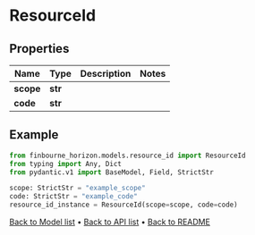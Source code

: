# ResourceId

## Properties
Name | Type | Description | Notes
------------ | ------------- | ------------- | -------------
**scope** | **str** |  | 
**code** | **str** |  | 
## Example

```python
from finbourne_horizon.models.resource_id import ResourceId
from typing import Any, Dict
from pydantic.v1 import BaseModel, Field, StrictStr

scope: StrictStr = "example_scope"
code: StrictStr = "example_code"
resource_id_instance = ResourceId(scope=scope, code=code)

```

[Back to Model list](../README.md#documentation-for-models) &#8226; [Back to API list](../README.md#documentation-for-api-endpoints) &#8226; [Back to README](../README.md)

